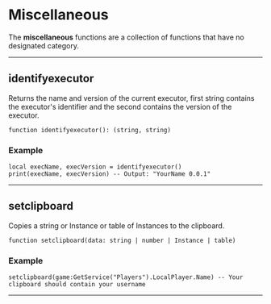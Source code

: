# Miscellaneous

The **miscellaneous** functions are a collection of functions that have no designated category.

---

## identifyexecutor

Returns the name and version of the current executor, first string contains the executor's identifier and the second contains the version of the executor.

```luau
function identifyexecutor(): (string, string)
```

### Example

```luau
local execName, execVersion = identifyexecutor()
print(execName, execVersion) -- Output: "YourName 0.0.1"
```
---

## setclipboard

Copies a string or Instance or table of Instances to the clipboard.

```luau
function setclipboard(data: string | number | Instance | table)
```

### Example

```luau
setclipboard(game:GetService("Players").LocalPlayer.Name) -- Your clipboard should contain your username
```

---
